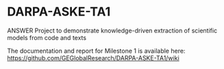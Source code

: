 # DARPA-ASKE-TA1
ANSWER Project to demonstrate knowledge-driven extraction of scientific models from code and texts

The documentation and report for Milestone 1 is available here:
https://github.com/GEGlobalResearch/DARPA-ASKE-TA1/wiki

